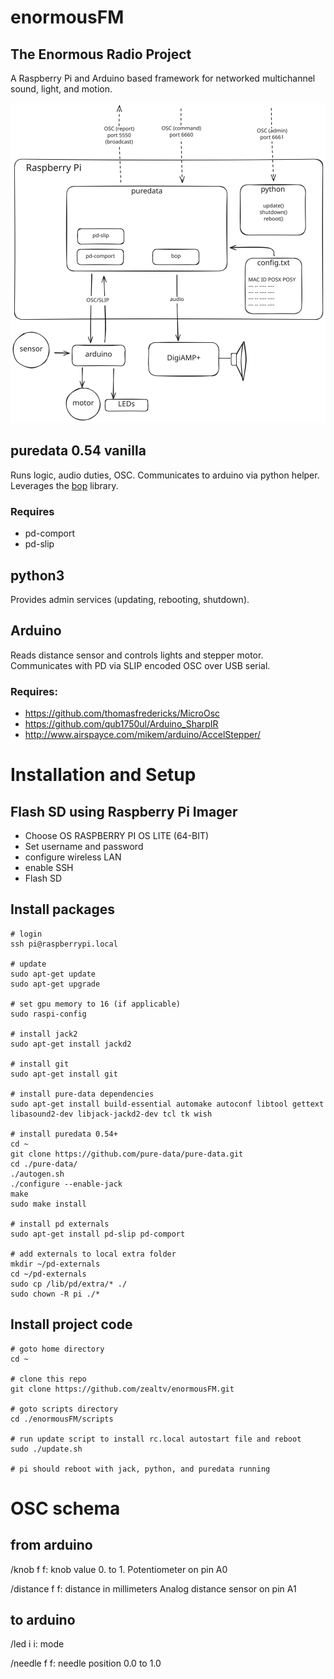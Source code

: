 # enormousFM
## The Enormous Radio Project

A Raspberry Pi and Arduino based framework for networked multichannel sound, light, and motion.  

![enormous node diagram](enormous-node.svg)


## puredata 0.54 vanilla 

Runs logic, audio duties, OSC.  Communicates to arduino via python helper.
Leverages the [bop](https://github.com/zealtv/bop) library. 

### Requires
- pd-comport
- pd-slip


## python3

Provides admin services (updating, rebooting, shutdown). 


## Arduino

Reads distance sensor and controls lights and stepper motor.  Communicates with PD via SLIP encoded OSC over USB serial.

### Requires:
- https://github.com/thomasfredericks/MicroOsc
- https://github.com/qub1750ul/Arduino_SharpIR
- http://www.airspayce.com/mikem/arduino/AccelStepper/


# Installation and Setup
## Flash SD using Raspberry Pi Imager
- Choose OS RASPBERRY PI OS LITE (64-BIT)
- Set username and password
- configure wireless LAN
- enable SSH
- Flash SD

## Install packages
```
# login
ssh pi@raspberrypi.local

# update
sudo apt-get update
sudo apt-get upgrade

# set gpu memory to 16 (if applicable)
sudo raspi-config

# install jack2
sudo apt-get install jackd2

# install git
sudo apt-get install git

# install pure-data dependencies
sudo apt-get install build-essential automake autoconf libtool gettext libasound2-dev libjack-jackd2-dev tcl tk wish

# install puredata 0.54+
cd ~
git clone https://github.com/pure-data/pure-data.git
cd ./pure-data/
./autogen.sh
./configure --enable-jack
make
sudo make install

# install pd externals
sudo apt-get install pd-slip pd-comport

# add externals to local extra folder
mkdir ~/pd-externals
cd ~/pd-externals 
sudo cp /lib/pd/extra/* ./
sudo chown -R pi ./*

```

## Install project code
```
# goto home directory
cd ~

# clone this repo
git clone https://github.com/zealtv/enormousFM.git

# goto scripts directory
cd ./enormousFM/scripts

# run update script to install rc.local autostart file and reboot
sudo ./update.sh

# pi should reboot with jack, python, and puredata running

```

# OSC schema
## from arduino
/knob f
f: knob value 0. to 1.
Potentiometer on pin A0


/distance f
f: distance in millimeters
Analog distance sensor on pin A1


## to arduino
/led i
i: mode

/needle f
f: needle position 0.0 to 1.0
